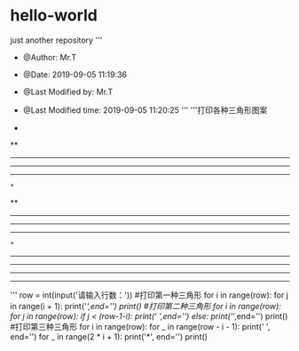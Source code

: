 # hello-world
just another repository
'''
 * @Author: Mr.T 
 * @Date: 2019-09-05 11:19:36 
 * @Last Modified by: Mr.T
 * @Last Modified time: 2019-09-05 11:20:25
'''
'''打印各种三角形图案

*
**
***
****
*****

    *
   **
  ***
 ****
*****

    *
   ***
  *****
 *******
*********
'''
row = int(input('请输入行数：'))
#打印第一种三角形
for i in range(row):
    for j in range(i + 1):
        print('*',end='')
    print()
#打印第二种三角形
for i in range(row):
    for j in range(row):
        if j < (row-1-i):
            print(' ',end='')
        else:
            print('*',end='')
    print()
#打印第三种三角形
for i in range(row):
    for _ in range(row - i - 1):
        print(' ', end='')
    for _ in range(2 * i + 1):
        print('*', end='')
    print()
